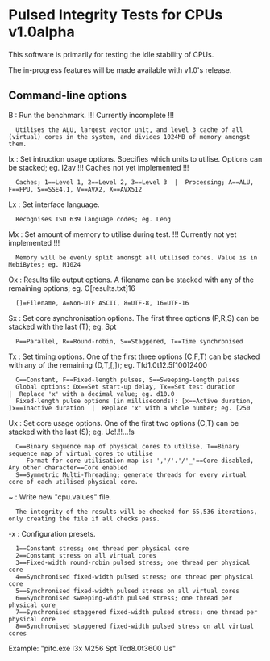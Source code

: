 # Pulsed Integrity Tests for CPUs v1.0alpha


This software is primarily for testing the idle stability of CPUs.


The in-progress features will be made available with v1.0's release.


Command-line options
--------------------
 B  : Run the benchmark. !!! Currently incomplete !!!
 
      Utilises the ALU, largest vector unit, and level 3 cache of all (virtual) cores in the system, and divides 1024MB of memory amongst them.
 Ix : Set intruction usage options. Specifies which units to utilise. Options can be stacked; eg. I2av !!! Caches not yet implemented !!!
 
      Caches; 1==Level 1, 2==Level 2, 3==Level 3  |  Processing; A==ALU, F==FPU, S==SSE4.1, V==AVX2, X==AVX512
 Lx : Set interface language.
 
      Recognises ISO 639 language codes; eg. Leng
 Mx : Set amount of memory to utilise during test. !!! Currently not yet implemented !!!
 
      Memory will be evenly split amonsgt all utilised cores. Value is in MebiBytes; eg. M1024
 Ox : Results file output options. A filename can be stacked with any of the remaining options; eg. O[results.txt]16
 
      []=Filename, A=Non-UTF ASCII, 8=UTF-8, 16=UTF-16
 Sx : Set core synchronisation options. The first three options (P,R,S) can be stacked with the last (T); eg. Spt
 
      P==Parallel, R==Round-robin, S==Staggered, T==Time synchronised
 Tx : Set timing options. One of the first three options (C,F,T) can be stacked with any of the remaining (D,T,[,]); eg. Tfd1.0t12.5[100]2400
 
      C==Constant, F==Fixed-length pulses, S==Sweeping-length pulses
      Global options: Dx==Set start-up delay, Tx==Set test duration                             |  Replace 'x' with a decimal value; eg. d10.0
      Fixed-length pulse options (in milliseconds): [x==Active duration, ]x==Inactive duration  |  Replace 'x' with a whole number; eg. [250
 Ux : Set core usage options. One of the first two options (C,T) can be stacked with the last (S); eg. Uc!.!!...!s
 
      C==Binary sequence map of physical cores to utilise, T==Binary sequence map of virtual cores to utilise
         Format for core utilisation map is: ','/'.'/'_'==Core disabled, Any other character==Core enabled
      S==Symmetric Multi-Threading; generate threads for every virtual core of each utilised physical core.
 ~  : Write new "cpu.values" file.
 
      The integrity of the results will be checked for 65,536 iterations, only creating the file if all checks pass.
 -x : Configuration presets.
 
      1==Constant stress; one thread per physical core
      2==Constant stress on all virtual cores
      3==Fixed-width round-robin pulsed stress; one thread per physical core
      4==Synchronised fixed-width pulsed stress; one thread per physical core
      5==Synchronised fixed-width pulsed stress on all virtual cores
      6==Synchronised sweeping-width pulsed stress; one thread per physical core
      7==Synchronised staggered fixed-width pulsed stress; one thread per physical core
      8==Synchronised staggered fixed-width pulsed stress on all virtual cores


Example: "pitc.exe I3x M256 Spt Tcd8.0t3600 Us"

